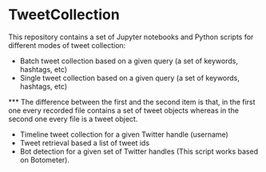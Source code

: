 # TweetCollection
This repository contains a set of Jupyter notebooks and Python scripts for different modes of tweet collection:
- Batch tweet collection based on a given query (a set of keywords, hashtags, etc)
- Single tweet collection based on a given query (a set of keywords, hashtags, etc)

*** The difference between the first and the second item is that, in the first one every recorded file contains a set of tweet objects whereas in the second one every file is a tweet object.

- Timeline tweet collection for a given Twitter handle (username)
- Tweet retrieval based a list of tweet ids
- Bot detection for a given set of Twitter handles (This script works based on Botometer).

